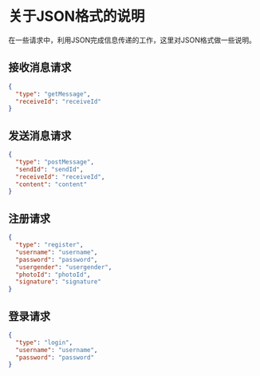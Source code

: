 # 关于JSON格式的说明
在一些请求中，利用JSON完成信息传递的工作，这里对JSON格式做一些说明。

## 接收消息请求

```json
{
  "type": "getMessage",
  "receiveId": "receiveId"
}
```

## 发送消息请求
```json
{
  "type": "postMessage",
  "sendId": "sendId",
  "receiveId": "receiveId",
  "content": "content"
}
```

## 注册请求
```json
{
  "type": "register",
  "username": "username",
  "password": "password",
  "usergender": "usergender",
  "photoId": "photoId",
  "signature": "signature"
}
```
## 登录请求
```json
{
  "type": "login",
  "username": "username",
  "password": "password"
}
```

